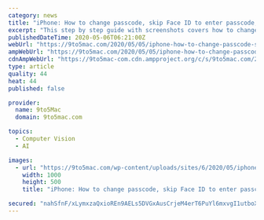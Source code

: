 ```yaml
---
category: news
title: "iPhone: How to change passcode, skip Face ID to enter passcode, more"
excerpt: "This step by step guide with screenshots covers how to change your iPhone passcode, skip Face ID to enter passcode, and change auto-lock settings."
publishedDateTime: 2020-05-06T06:21:00Z
webUrl: "https://9to5mac.com/2020/05/05/iphone-how-to-change-passcode-skip-face-id-to-enter-passcode-more/"
ampWebUrl: "https://9to5mac.com/2020/05/05/iphone-how-to-change-passcode-skip-face-id-to-enter-passcode-more/amp/"
cdnAmpWebUrl: "https://9to5mac-com.cdn.ampproject.org/c/s/9to5mac.com/2020/05/05/iphone-how-to-change-passcode-skip-face-id-to-enter-passcode-more/amp/"
type: article
quality: 44
heat: 44
published: false

provider:
  name: 9to5Mac
  domain: 9to5mac.com

topics:
  - Computer Vision
  - AI

images:
  - url: "https://9to5mac.com/wp-content/uploads/sites/6/2020/05/iphone-how-to-change-passcode-skip-face-id-walkthrough.jpg?quality=82&strip=all&w=1000"
    width: 1000
    height: 500
    title: "iPhone: How to change passcode, skip Face ID to enter passcode, more"

secured: "nahSfnF/xLymxzaQxioREn9AELs5DVGxAusCrjeM4erT6PuYl6mxvgI1utboXltC5qVjGAn+Zt2d5VKy+wdz1XcpE4kbhCKbjKPJWtaQ5v6X3TQMUq4cd0kPGYcpo8ZotLuAov8orSP29nAPtVI3KSBqLdqwqxg5yq+buVGfdy/VBi0Epj0LCqm+mhy1rnnT0L1XDwEYS7JobXqZyis7rWuNjCUK4eFK1nbOSiNlnhvvbD5nn531aEX8eSIdX4AAoEgp8wpG4pcq8P62P7UgC+ENSbr64CsTydgH+TWgHhuapII+ISBMw7+yMZvTici9;VZ1JC5Gbn94zaru5UIhcUw=="
---
```


